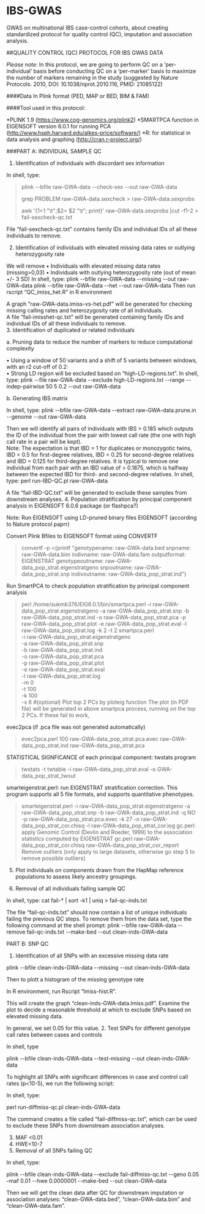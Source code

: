 # IBS-GWAS
GWAS on multinational IBS case-control cohorts, about creating standardized protocol for quality control (QC), imputation and association analysis.

##QUALITY CONTROL (QC) PROTOCOL FOR IBS GWAS DATA

*Please note*: In this protocol, we are going to perform QC on a ‘per-individual’ basis before conducting QC on a ‘per-marker’ basis to maximize the number of markers remaining in the study (suggested by Nature Protocols. 2010, DOI: 10.1038/nprot.2010.116, PMID: 21085122)

####Data
In Plink format (PED, MAP or BED, BIM & FAM)

####Tool used in this protocol:

  *PLINK 1.9 (https://www.cog-genomics.org/plink2)
  *SMARTPCA function in EIGENSOFT version 6.0.1 for running PCA (http://www.hsph.harvard.edu/alkes-price/software/)
  *R: for statistical in data analysis and graphing (http://cran.r-project.org/)

###PART A: INDIVIDUAL SAMPLE QC

  1. Identification of individuals with discordant sex information

  In shell, type:
>plink --bfile raw-GWA-data --check-sex --out raw-GWA-data 
>
>grep PROBLEM raw-GWA-data.sexcheck > raw-GWA-data.sexprobs 
>
>awk '{$1=$1 "\t";$2= $2 "\t"; print}' raw-GWA-data.sexprobs |cut -f1-2 > fail-sexcheck-qc.txt

 File “fail-sexcheck-qc.txt” contains family IDs and individual IDs of all these individuals to remove.    

  2. Identification of individuals with elevated missing data rates or outlying heterozygosity rate

We will remove
•	Individuals with elevated missing data rates (missing>0,03) 
•	Individuals with outlying heterozygosity rate (out of mean +/- 3 SD)
In shell, type:
plink --bfile raw-GWA-data --missing --out raw-GWA-data 
plink --bfile raw-GWA-data --het --out raw-GWA-data 
Then run rscript “QC_imiss_het.R” in R environment

A graph  “raw-GWA-data.imiss-vs-het.pdf” will be generated for checking missing calling rates and heterozygosity rate of all individuals.  
A file “fail-imisshet-qc.txt” will be generated containing family IDs and individual IDs of all these individuals to remove.    
3. Identification of duplicated or related individuals

a.	Pruning data to reduce the number of markers to reduce computational complexity

•	Using a window of 50 variants and a shift of 5 variants between windows, with an r2 cut-off of 0.2:  
•	Strong LD region will be excluded based on “high-LD-regions.txt”.
In shell, type:
plink --file raw-GWA-data --exclude high-LD-regions.txt --range --indep-pairwise 50 5 0.2 --out raw-GWA-data

b.	Generating IBS matrix

In shell, type:
plink --bfile raw-GWA-data --extract raw-GWA-data.prune.in --genome --out raw-GWA-data

Then we will identify all pairs of individuals with IBS > 0.185 which outputs the ID of the individual from the pair with lowest call rate (the one with high call rate in a pair will be kept).  
Note:  The expectation is that IBD = 1 for duplicates or monozygotic twins, IBD = 0.5 for first-degree relatives, IBD = 0.25 for second-degree relatives and IBD = 0.125 for third-degree relatives.  It is typical to remove one individual from each pair with an IBD value of > 0.1875, which is halfway between the expected IBD for third- and second-degree relatives.
In shell, type:
perl run-IBD-QC.pl raw-GWA-data

A file “fail-IBD-QC.txt” will be generated to exclude these samples from downstream analyses.
4. Population stratification by principal component analysis in EIGENSOFT 6.0.6 package (or flashpca?)

Note: Run EIGENSOFT using LD-pruned binary files
EIGENSOFT (according to Nature protocol paprr)

Convert Plink Bfiles to EIGENSOFT format using CONVERTF
>convertf -p <(printf "genotypename: raw-GWA-data.bed
snpname: raw-GWA-data.bim
indivname: raw-GWA-data.fam
outputformat: EIGENSTRAT
genotypeoutname: raw-GWA-data_pop_strat.eigenstratgeno
snpoutname: raw-GWA-data_pop_strat.snp
indivoutname: raw-GWA-data_pop_strat.ind")

Run SmartPCA to check population stratification by principal component analysis
>perl /home/sukmb376/EIG6.0.1/bin/smartpca.perl -i raw-GWA-data_pop_strat.eigenstratgeno -a raw-GWA-data_pop_strat.snp -b raw-GWA-data_pop_strat.ind -o raw-GWA-data_pop_strat.pca -p raw-GWA-data_pop_strat.plot -e raw-GWA-data_pop_strat.eval -l raw-GWA-data_pop_strat.log -k 2 -t 2 
>smartpca.perl \
-i raw-GWA-data_pop_strat.eigenstratgeno \
-a raw-GWA-data_pop_strat.snp \
-b raw-GWA-data_pop_strat.ind \
-o raw-GWA-data_pop_strat.pca \
-p raw-GWA-data_pop_strat.plot \
-e raw-GWA-data_pop_strat.eval \
-l raw-GWA-data_pop_strat.log \
-m 0 \
-t 100 \
-k 100 \
-s 6
#(optional) Plot top 2 PCs by ploteig function
The plot (in PDF file) will be generated in above smartpca process, running on the top 2 PCs.  If these fail to work,  

evec2pca (if .pca file was not generated automatically)
>evec2pca.perl 100 raw-GWA-data_pop_strat.pca.evec raw-GWA-data_pop_strat.ind raw-GWA-data_pop_strat.pca

STATISTICAL SIGNFICANCE of each principal component: twstats program
>twstats -t twtable -i raw-GWA-data_pop_strat.eval -o GWA-data_pop_strat_twout

smarteigenstrat.perl: run EIGENSTRAT stratification correction.  This program supports all 5 file formats, and supports quantitative phenotypes.
>smarteigenstrat.perl -i raw-GWA-data_pop_strat.eigenstratgeno -a raw-GWA-data_pop_strat.snp -b raw-GWA-data_pop_strat.ind -q NO -p raw-GWA-data_pop_strat.pca.evec -k 27 -o raw-GWA-data_pop_strat_cor.chisq -l raw-GWA-data_pop_strat_cor.log
gc.perl: apply Genomic Control (Devlin and Roeder, 1999) to the association statistics computed by EIGENSTRAT
>gc.perl raw-GWA-data_pop_strat_cor.chisq raw-GWA-data_pop_strat_cor_report
Remove outliers (only apply to large datasets, otherwise go step 5  to remove possible outliers)
5. Plot individuals on components drawn from the HapMap reference populations to assess likely ancestry groupings.


6. Removal of all individuals failing sample QC

In shell, type:
cat fail-* | sort -k1 | uniq > fail-qc-inds.txt

The file “fail-qc-inds.txt” should now contain a list of unique individuals failing the previous QC steps. 
To remove them from the data set, type the following command at the shell prompt:
plink --bfile raw-GWA-data --remove fail-qc-inds.txt --make-bed --out clean-inds-GWA-data


PART B: SNP QC

1. Identification of all SNPs with an excessive missing data rate

plink --bfile clean-inds-GWA-data --missing --out clean-inds-GWA-data


Then to plott a histogram of the missing genotype rate 

In R environment,  run Rscript “lmiss-hist.R”.

This will create the graph “clean-inds-GWA-data.lmiss.pdf”.  Examine the plot to decide a reasonable threshold at which to exclude SNPs based on elevated missing data.  

In general, we set 0.05 for this value.
2. Test SNPs for different genotype call rates between cases and controls

In shell, type

plink --bfile clean-inds-GWA-data --test-missing --out clean-inds-GWA-data

To highlight all SNPs with significant differences in case and control call rates (p<10-5), we run the following script:  

In shell, type:

perl run-diffmiss-qc.pl clean-inds-GWA-data

The command creates a file called “fail-diffmiss-qc.txt”, which can be used to exclude these SNPs from downstream association analyses.

3.  MAF <0.01
4.  HWE<10-7
5. Removal of all SNPs failing QC

In shell, type:

plink --bfile clean-inds-GWA-data --exclude fail-diffmiss-qc.txt --geno 0.05 –maf 0.01 --hwe 0.0000001 --make-bed --out clean-GWA-data


Then we will get the clean data after QC for downstream imputation or association analyses: “clean-GWA-data.bed”, “clean-GWA-data.bim” and “clean-GWA-data.fam”. 
